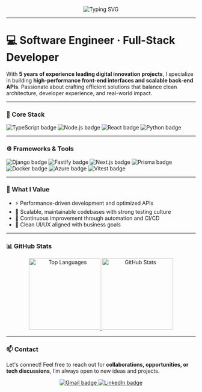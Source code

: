 <!-- Animated introduction banner -->
<p align="center">
  <img src="https://readme-typing-svg.herokuapp.com?font=Fira+Code&size=24&duration=3000&pause=1000&color=1E90FF&center=true&vCenter=true&width=700&lines=Hi%2C+I'm+Erick+Menezes!+👋;Full-Stack+Developer+%7C+Software+Engineer;Building+scalable+and+high-performance+apps;Passionate+about+clean+code+and+innovation" alt="Typing SVG" />
</p>

---

# 💻 Software Engineer · Full-Stack Developer

With **5 years of experience leading digital innovation projects**, I specialize in building **high-performance front-end interfaces and scalable back-end APIs**. Passionate about crafting efficient solutions that balance clean architecture, developer experience, and real-world impact.

---

### 🧠 Core Stack
<p align="left">
  <img src="https://img.shields.io/badge/-TypeScript-3178C6?logo=typescript&logoColor=white&style=for-the-badge" alt="TypeScript badge" />
  <img src="https://img.shields.io/badge/-Node.js-339933?logo=node.js&logoColor=white&style=for-the-badge" alt="Node.js badge" />
  <img src="https://img.shields.io/badge/-React-61DAFB?logo=react&logoColor=white&style=for-the-badge" alt="React badge" />
  <img src="https://img.shields.io/badge/-Python-3776AB?logo=python&logoColor=white&style=for-the-badge" alt="Python badge" />
</p>

---

### ⚙️ Frameworks & Tools
<p align="left">
  <img src="https://img.shields.io/badge/-Django-092E20?logo=django&logoColor=white&style=for-the-badge" alt="Django badge" />
  <img src="https://img.shields.io/badge/-Fastify-000000?logo=fastify&logoColor=white&style=for-the-badge" alt="Fastify badge" />
  <img src="https://img.shields.io/badge/-Next.js-000000?logo=next.js&logoColor=white&style=for-the-badge" alt="Next.js badge" />
  <img src="https://img.shields.io/badge/-Prisma-2D3748?logo=prisma&logoColor=white&style=for-the-badge" alt="Prisma badge" />
  <img src="https://img.shields.io/badge/-Docker-2496ED?logo=docker&logoColor=white&style=for-the-badge" alt="Docker badge" />
  <img src="https://img.shields.io/badge/-Azure-0078D4?logo=microsoft-azure&logoColor=white&style=for-the-badge" alt="Azure badge" />
  <img src="https://img.shields.io/badge/-Vitest-6E9F18?logo=vitest&logoColor=white&style=for-the-badge" alt="Vitest badge" />
</p>

---

### 🌱 What I Value
- ⚡ Performance-driven development and optimized APIs  
- 🧩 Scalable, maintainable codebases with strong testing culture  
- 🔁 Continuous improvement through automation and CI/CD  
- 🎨 Clean UI/UX aligned with business goals  

---

### 📊 GitHub Stats
<p align="center">
  <a href="https://github.com/erick-menezes/" target="_blank">
    <img height="190em" src="https://github-readme-stats.vercel.app/api/top-langs/?username=erick-menezes&theme=dark&layout=compact&locale=pt-br&hide_border=true&langs_count=6" alt="Top Languages" />
  </a>
  <a href="https://github.com/erick-menezes/" target="_blank">
    <img height="190em" src="https://github-readme-stats.vercel.app/api?username=erick-menezes&theme=dark&hide_rank=true&show_icons=true&count_private=true&include_all_commits=true&locale=pt-br&hide_title=true&hide_border=true" alt="GitHub Stats" />
  </a>
</p>

---

### 📫 Contact
Let's connect! Feel free to reach out for **collaborations, opportunities, or tech discussions**, I’m always open to new ideas and projects.

<div align="center">
  <a href="mailto:erickmenezes25@gmail.com" target="_blank">
    <img src="https://img.shields.io/badge/Gmail-D14836?style=for-the-badge&logo=gmail&logoColor=white" alt="Gmail badge" />
  </a>
  <a href="https://www.linkedin.com/in/erickmenezes/" target="_blank">
    <img src="https://img.shields.io/badge/LinkedIn-0077B5?style=for-the-badge&logo=linkedin&logoColor=white" alt="LinkedIn badge" />
  </a>
</div>
